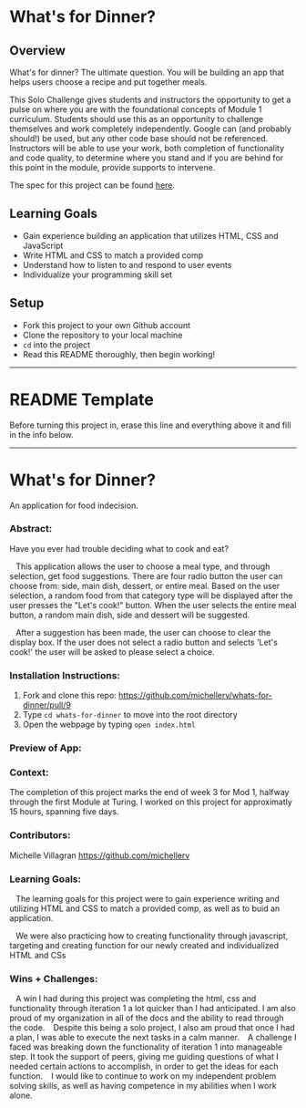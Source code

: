# What's for Dinner?

## Overview

What's for dinner? The ultimate question. You will be building an app that helps users choose a recipe and put together meals. 

This Solo Challenge gives students and instructors the opportunity to get a pulse on where you are with the foundational concepts of Module 1 curriculum. Students should use this as an opportunity to challenge themselves and work completely independently. Google can (and probably should!) be used, but any other code base should not be referenced. Instructors will be able to use your work, both completion of functionality and code quality, to determine where you stand and if you are behind for this point in the module, provide supports to intervene.

The spec for this project can be found [here](https://frontend.turing.edu/projects/module-1/dinner.html). 

## Learning Goals

- Gain experience building an application that utilizes HTML, CSS and JavaScript
- Write HTML and CSS to match a provided comp
- Understand how to listen to and respond to user events
- Individualize your programming skill set

## Setup

- Fork this project to your own Github account
- Clone the repository to your local machine
- `cd` into the project
- Read this README thoroughly, then begin working!

______________________________________________________  
# README Template  
Before turning this project in, erase this line and everything above it and fill in the info below.  
______________________________________________________  

# What's for Dinner? 
An application for food indecision.

### Abstract:
Have you ever had trouble deciding what to cook and eat? 

&ensp;  This application allows the user to choose a meal type, and through selection, get food suggestions. There are four radio button the user can choose from: side, main dish, dessert, or entire meal. Based on the user selection, a random food from that category type will be displayed after the user presses the "Let's cook!" button. When the user selects the entire meal button, a random main dish, side and dessert will be suggested. 

&ensp; After a suggestion has been made, the user can choose to clear the display box. If the user does not select a radio button and selects 'Let's cook!' the user will be asked to please select a choice.  


### Installation Instructions:
1. Fork and clone this repo: https://github.com/michellerv/whats-for-dinner/pull/9
2. Type `cd whats-for-dinner` to move into the root directory
3. Open the webpage by typing `open index.html`


### Preview of App:
[//]: <> (Provide ONE gif or screenshot of your application - choose the "coolest" piece of functionality to show off.)

### Context:
The completion of this project marks the end of week 3 for Mod 1, halfway through the first Module at Turing. I worked on this project for approximatly 15 hours, spanning five days.

### Contributors:
Michelle Villagran https://github.com/michellerv 

### Learning Goals:
&ensp; The learning goals for this project were to gain experience writing and utilizing HTML and CSS to match a provided comp, as well as to buid an application. 

&ensp; We were also practicing how to creating functionality through javascript, targeting and creating function for our newly created and individualized HTML and CSs

### Wins + Challenges:
&ensp; A win I had during this project was completing the html, css and functionality through iteration 1 a lot quicker than I had anticipated. I am also proud of my organization in all of the docs and the ability to read through the code.
&ensp; Despite this being a solo project, I also am proud that once I had a plan, I was able to execute the next tasks in a calm manner.
&ensp; A challenge I faced was breaking down the functionality of iteration 1 into manageable step. It took the support of peers, giving me guiding questions of what I needed certain actions to accomplish, in order to get the ideas for each function. 
&ensp; I would like to continue to work on my independent problem solving skills, as well as having competence in my abilities when I work alone. 

